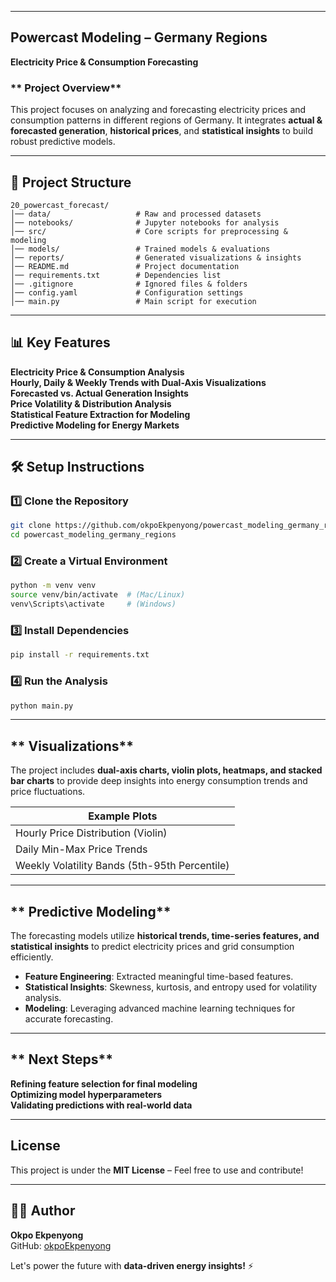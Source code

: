  ---

## **Powercast Modeling – Germany Regions**  
**Electricity Price & Consumption Forecasting**  

### ** Project Overview**  
This project focuses on analyzing and forecasting electricity prices and consumption patterns in different regions of Germany. It integrates **actual & forecasted generation**, **historical prices**, and **statistical insights** to build robust predictive models.

---

## **📂 Project Structure**  
```
20_powercast_forecast/
│── data/                   # Raw and processed datasets
│── notebooks/              # Jupyter notebooks for analysis
│── src/                    # Core scripts for preprocessing & modeling
│── models/                 # Trained models & evaluations
│── reports/                # Generated visualizations & insights
│── README.md               # Project documentation
│── requirements.txt        # Dependencies list
│── .gitignore              # Ignored files & folders
│── config.yaml             # Configuration settings
│── main.py                 # Main script for execution
```

---

## **📊 Key Features**
 **Electricity Price & Consumption Analysis**  
**Hourly, Daily & Weekly Trends with Dual-Axis Visualizations**  
 **Forecasted vs. Actual Generation Insights**  
 **Price Volatility & Distribution Analysis**  
**Statistical Feature Extraction for Modeling**  
**Predictive Modeling for Energy Markets**  

---

## **🛠️ Setup Instructions**
### **1️⃣ Clone the Repository**  
```sh
git clone https://github.com/okpoEkpenyong/powercast_modeling_germany_regions.git
cd powercast_modeling_germany_regions
```

### **2️⃣ Create a Virtual Environment**  
```sh
python -m venv venv
source venv/bin/activate  # (Mac/Linux)
venv\Scripts\activate     # (Windows)
```

### **3️⃣ Install Dependencies**  
```sh
pip install -r requirements.txt
```

### **4️⃣ Run the Analysis**  
```sh
python main.py
```

---

## ** Visualizations**
The project includes **dual-axis charts, violin plots, heatmaps, and stacked bar charts** to provide deep insights into energy consumption trends and price fluctuations.  

| Example Plots |
|----------------|
| Hourly Price Distribution (Violin) |
| Daily Min-Max Price Trends |
| Weekly Volatility Bands (5th-95th Percentile) |

---

## ** Predictive Modeling**
The forecasting models utilize **historical trends, time-series features, and statistical insights** to predict electricity prices and grid consumption efficiently.

- **Feature Engineering**: Extracted meaningful time-based features.  
- **Statistical Insights**: Skewness, kurtosis, and entropy used for volatility analysis.  
- **Modeling**: Leveraging advanced machine learning techniques for accurate forecasting.  

---

## ** Next Steps**
**Refining feature selection for final modeling**  
**Optimizing model hyperparameters**  
**Validating predictions with real-world data**  

---

## **License**
This project is under the **MIT License** – Feel free to use and contribute!  

---

## **👨‍💻 Author**  
**Okpo Ekpenyong**  
GitHub: [okpoEkpenyong](https://github.com/okpoEkpenyong)  

Let's power the future with **data-driven energy insights!** ⚡